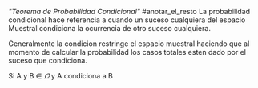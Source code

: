 *"Teorema de Probabilidad Condicional"*
#anotar_el_resto 
La probabilidad condicional hace referencia a cuando un suceso cualquiera del espacio Muestral condiciona la ocurrencia de otro suceso cualquiera.


Generalmente la condicion restringe el espacio muestral haciendo que al momento de calcular la probabilidad los casos totales esten dado por el suceso que condiciona.


Si A y B $\in$ $\varOmega$ y A condiciona a B

